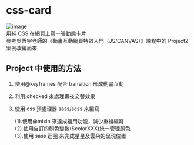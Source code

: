 # css-card

![image](https://raw.githubusercontent.com/SheepNDW/css-card/main/assets/cssCard.gif) <br>
用純 CSS 在網頁上寫一張動態卡片<br>
參考吳哲宇老師的《動畫互動網頁特效入門（JS/CANVAS）》課程中的 Project2 案例改編而來

## Project 中使用的方法

1. 使用@keyframes 配合 transition 形成動畫互動
2. 利用:checked 來處理晝夜交替效果
3. 使用 css 預處理器 sass/scss 來編寫

   (1).使用@mixin 來達成複用功能，減少重複編寫  
   (2).使用自訂的顏色變數($colorXXX)統一管理顏色 <br>
   (3).使用 sass 迴圈 來完成星星及雲朵的呈現位置

